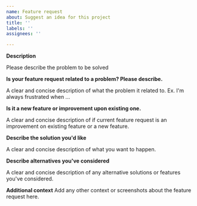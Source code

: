 ```yaml
---
name: Feature request
about: Suggest an idea for this project
title: ''
labels: ''
assignees: ''

---
```


**Description**

Please describe the problem to be solved

**Is your feature request related to a problem? Please describe.**

A clear and concise description of what the problem it related to. 
Ex. I'm always frustrated when ...

**Is it a new feature or improvement upon existing one.**

A clear and concise description of if current feature request is an improvement
on existing feature or a new feature.

**Describe the solution you'd like**

A clear and concise description of what you want to happen.

**Describe alternatives you've considered**

A clear and concise description of any alternative solutions or features you've considered.

**Additional context**
Add any other context or screenshots about the feature request here.
